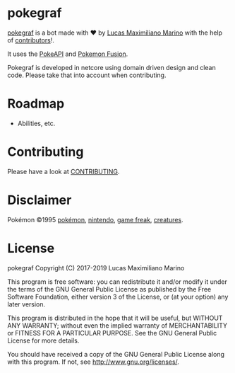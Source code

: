 # pokegraf

[pokegraf](https://github.com/elementh/pokegraf) is a bot made with ❤️ by [Lucas Maximiliano Marino](https://lucasmarino.me/) with the help of [contributors](CONTRIBUTORS.md)!.  

It uses the [PokeAPI](https://github.com/PokeAPI/pokeapi) and [Pokemon Fusion](https://pokemon.alexonsager.net/).

Pokegraf is developed in netcore using domain driven design and clean code. Please take that into account when contributing.

# Roadmap

- Abilities, etc.

# Contributing

Please have a look at [CONTRIBUTING](CONTRIBUTING.md).

# Disclaimer

Pokémon ©1995 [pokémon](https://www.pokemon.com/), [nintendo](https://www.nintendo.com/), [game freak](https://www.gamefreak.co.jp/), [creatures](https://www.creatures.co.jp/html/en/).

# License

pokegraf Copyright (C) 2017-2019  Lucas Maximiliano Marino

This program is free software: you can redistribute it and/or modify
it under the terms of the GNU General Public License as published by
the Free Software Foundation, either version 3 of the License, or
(at your option) any later version.

This program is distributed in the hope that it will be useful,
but WITHOUT ANY WARRANTY; without even the implied warranty of
MERCHANTABILITY or FITNESS FOR A PARTICULAR PURPOSE.  See the
GNU General Public License for more details.

You should have received a copy of the GNU General Public License
along with this program.  If not, see <http://www.gnu.org/licenses/>.
